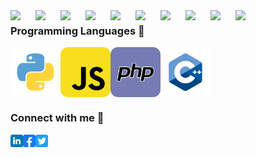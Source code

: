 <div align="center">
  <img align="left" width="40px" src="https://avatars.dicebear.com/api/initials/H.svg" />
  <img align="left" width="40px" src="https://avatars.dicebear.com/api/initials/E.svg" />
  <img align="left" width="40px" src="https://avatars.dicebear.com/api/initials/L.svg" />
  <img align="left" width="40px" src="https://avatars.dicebear.com/api/initials/L.svg" />
  <img align="left" width="40px" src="https://avatars.dicebear.com/api/initials/O.svg" />
  <img align="left" width="40px" src="https://avatars.dicebear.com/api/initials/W.svg" />
  <img align="left" width="40px" src="https://avatars.dicebear.com/api/initials/O.svg" />
  <img align="left" width="40px" src="https://avatars.dicebear.com/api/initials/R.svg" />
  <img align="left" width="40px" src="https://avatars.dicebear.com/api/initials/L.svg" />
  <img align="left" width="40px" src="https://avatars.dicebear.com/api/initials/D.svg" />
</div>

### Programming Languages 🐍
<img align="left" width="80px" src="https://raw.githubusercontent.com/edent/SuperTinyIcons/fa85669367bb1182ad208b7c2fed85ba05d574bb/images/svg/python.svg" />
<img align="left" width="80px" src="https://raw.githubusercontent.com/edent/SuperTinyIcons/fa85669367bb1182ad208b7c2fed85ba05d574bb/images/svg/javascript.svg" />
<img align="left" width="80px" src="https://raw.githubusercontent.com/edent/SuperTinyIcons/fa85669367bb1182ad208b7c2fed85ba05d574bb/images/svg/php.svg" />
<img align="center" width="80px" src="https://raw.githubusercontent.com/edent/SuperTinyIcons/fa85669367bb1182ad208b7c2fed85ba05d574bb/images/svg/cplusplus.svg" />

### Connect with me 🔗

<a href="https://www.linkedin.com/in/nitram-dev/">
  <img align="left" height="20px" src="https://raw.githubusercontent.com/edent/SuperTinyIcons/099dc12b59179d07d534069bc8551718f786d91a/images/svg/linkedin.svg" />
</a>
<a href="https://www.facebook.com/nitram.dev/">
  <img align="left" height="20px" src="https://raw.githubusercontent.com/edent/SuperTinyIcons/099dc12b59179d07d534069bc8551718f786d91a/images/svg/facebook.svg"/>
</a>
<a href="https://twitter.com/nitram_dev">
  <img align="left" height="20px" src="https://raw.githubusercontent.com/edent/SuperTinyIcons/099dc12b59179d07d534069bc8551718f786d91a/images/svg/twitter.svg"/>
</a>

